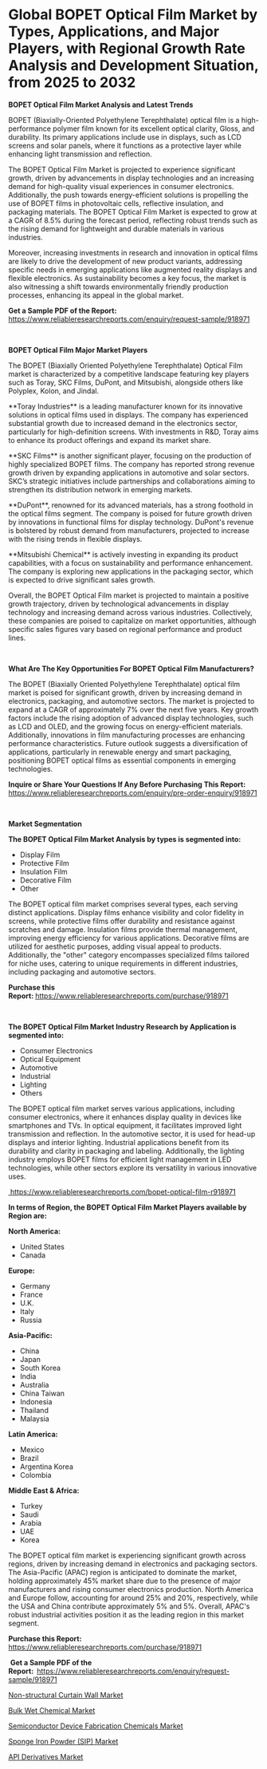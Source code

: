 <p><h1>Global BOPET Optical Film Market by Types, Applications, and Major Players, with Regional Growth Rate Analysis and Development Situation, from 2025 to 2032</h1></p><p><strong>BOPET Optical Film Market Analysis and Latest Trends</strong></p>
<p><p>BOPET (Biaxially-Oriented Polyethylene Terephthalate) optical film is a high-performance polymer film known for its excellent optical clarity, Gloss, and durability. Its primary applications include use in displays, such as LCD screens and solar panels, where it functions as a protective layer while enhancing light transmission and reflection. </p><p>The BOPET Optical Film Market is projected to experience significant growth, driven by advancements in display technologies and an increasing demand for high-quality visual experiences in consumer electronics. Additionally, the push towards energy-efficient solutions is propelling the use of BOPET films in photovoltaic cells, reflective insulation, and packaging materials. The BOPET Optical Film Market is expected to grow at a CAGR of 8.5% during the forecast period, reflecting robust trends such as the rising demand for lightweight and durable materials in various industries. </p><p>Moreover, increasing investments in research and innovation in optical films are likely to drive the development of new product variants, addressing specific needs in emerging applications like augmented reality displays and flexible electronics. As sustainability becomes a key focus, the market is also witnessing a shift towards environmentally friendly production processes, enhancing its appeal in the global market.</p></p>
<p><strong>Get a Sample PDF of the Report:&nbsp;</strong> <a href="https://www.reliableresearchreports.com/enquiry/request-sample/918971?utm_campaign=112&utm_medium=2&utm_source=Github&utm_content=ia&utm_term=02042025&utm_id=bopet-optical-film">https://www.reliableresearchreports.com/enquiry/request-sample/918971</a></p>
<p>&nbsp;</p>
<p><strong>BOPET Optical Film Major Market Players</strong></p>
<p><p>The BOPET (Biaxially Oriented Polyethylene Terephthalate) Optical Film market is characterized by a competitive landscape featuring key players such as Toray, SKC Films, DuPont, and Mitsubishi, alongside others like Polyplex, Kolon, and Jindal.</p><p>**Toray Industries** is a leading manufacturer known for its innovative solutions in optical films used in displays. The company has experienced substantial growth due to increased demand in the electronics sector, particularly for high-definition screens. With investments in R&D, Toray aims to enhance its product offerings and expand its market share.</p><p>**SKC Films** is another significant player, focusing on the production of highly specialized BOPET films. The company has reported strong revenue growth driven by expanding applications in automotive and solar sectors. SKC’s strategic initiatives include partnerships and collaborations aiming to strengthen its distribution network in emerging markets.</p><p>**DuPont**, renowned for its advanced materials, has a strong foothold in the optical films segment. The company is poised for future growth driven by innovations in functional films for display technology. DuPont's revenue is bolstered by robust demand from manufacturers, projected to increase with the rising trends in flexible displays.</p><p>**Mitsubishi Chemical** is actively investing in expanding its product capabilities, with a focus on sustainability and performance enhancement. The company is exploring new applications in the packaging sector, which is expected to drive significant sales growth.</p><p>Overall, the BOPET Optical Film market is projected to maintain a positive growth trajectory, driven by technological advancements in display technology and increasing demand across various industries. Collectively, these companies are poised to capitalize on market opportunities, although specific sales figures vary based on regional performance and product lines.</p></p>
<p>&nbsp;</p>
<p><strong>What Are The Key Opportunities For BOPET Optical Film Manufacturers?</strong></p>
<p><p>The BOPET (Biaxially Oriented Polyethylene Terephthalate) optical film market is poised for significant growth, driven by increasing demand in electronics, packaging, and automotive sectors. The market is projected to expand at a CAGR of approximately 7% over the next five years. Key growth factors include the rising adoption of advanced display technologies, such as LCD and OLED, and the growing focus on energy-efficient materials. Additionally, innovations in film manufacturing processes are enhancing performance characteristics. Future outlook suggests a diversification of applications, particularly in renewable energy and smart packaging, positioning BOPET optical films as essential components in emerging technologies.</p></p>
<p><strong>Inquire or Share Your Questions If Any Before Purchasing This Report:</strong> <a href="https://www.reliableresearchreports.com/enquiry/pre-order-enquiry/918971?utm_campaign=112&utm_medium=2&utm_source=Github&utm_content=ia&utm_term=02042025&utm_id=bopet-optical-film">https://www.reliableresearchreports.com/enquiry/pre-order-enquiry/918971</a></p>
<p>&nbsp;</p>
<p><strong>Market Segmentation</strong></p>
<p><strong>The BOPET Optical Film Market Analysis by types is segmented into:</strong></p>
<p><ul><li>Display Film</li><li>Protective Film</li><li>Insulation Film</li><li>Decorative Film</li><li>Other</li></ul></p>
<p><p>The BOPET optical film market comprises several types, each serving distinct applications. Display films enhance visibility and color fidelity in screens, while protective films offer durability and resistance against scratches and damage. Insulation films provide thermal management, improving energy efficiency for various applications. Decorative films are utilized for aesthetic purposes, adding visual appeal to products. Additionally, the "other" category encompasses specialized films tailored for niche uses, catering to unique requirements in different industries, including packaging and automotive sectors.</p></p>
<p><strong>Purchase this Report:&nbsp;</strong><a href="https://www.reliableresearchreports.com/purchase/918971?utm_campaign=112&utm_medium=2&utm_source=Github&utm_content=ia&utm_term=02042025&utm_id=bopet-optical-film">https://www.reliableresearchreports.com/purchase/918971</a></p>
<p>&nbsp;</p>
<p><strong>The BOPET Optical Film Market Industry Research by Application is segmented into:</strong></p>
<p><ul><li>Consumer Electronics</li><li>Optical Equipment</li><li>Automotive</li><li>Industrial</li><li>Lighting</li><li>Others</li></ul></p>
<p><p>The BOPET optical film market serves various applications, including consumer electronics, where it enhances display quality in devices like smartphones and TVs. In optical equipment, it facilitates improved light transmission and reflection. In the automotive sector, it is used for head-up displays and interior lighting. Industrial applications benefit from its durability and clarity in packaging and labeling. Additionally, the lighting industry employs BOPET films for efficient light management in LED technologies, while other sectors explore its versatility in various innovative uses.</p></p>
<p><a href="https://www.reliableresearchreports.com/bopet-optical-film-r918971?utm_campaign=112&utm_medium=2&utm_source=Github&utm_content=ia&utm_term=02042025&utm_id=bopet-optical-film">&nbsp;https://www.reliableresearchreports.com/bopet-optical-film-r918971</a></p>
<p><strong>In terms of Region, the BOPET Optical Film Market Players available by Region are:</strong></p>
<p>
    <p> <strong> North America: </strong>
        <ul>
            <li>United States</li>
            <li>Canada</li>
        </ul>
        </p> 
    <p> <strong> Europe: </strong>
        <ul>
            <li>Germany</li>
            <li>France</li>
            <li>U.K.</li>
            <li>Italy</li>
            <li>Russia</li>
        </ul>
        </p> 
    <p> <strong> Asia-Pacific: </strong>
        <ul>
            <li>China</li>
            <li>Japan</li>
            <li>South Korea</li>
            <li>India</li>
            <li>Australia</li>
            <li>China Taiwan</li>
            <li>Indonesia</li>
            <li>Thailand</li>
            <li>Malaysia</li>
        </ul>
        </p> 
    <p> <strong> Latin America: </strong>
        <ul>
            <li>Mexico</li>
            <li>Brazil</li>
            <li>Argentina Korea</li>
            <li>Colombia</li>
        </ul>
        </p> 
    <p> <strong> Middle East & Africa: </strong>
        <ul>
            <li>Turkey</li>
            <li>Saudi</li>
            <li>Arabia</li>
            <li>UAE</li>
            <li>Korea</li>
        </ul>
    </p>
    </p>
<p><p>The BOPET optical film market is experiencing significant growth across regions, driven by increasing demand in electronics and packaging sectors. The Asia-Pacific (APAC) region is anticipated to dominate the market, holding approximately 45% market share due to the presence of major manufacturers and rising consumer electronics production. North America and Europe follow, accounting for around 25% and 20%, respectively, while the USA and China contribute approximately 5% and 5%. Overall, APAC's robust industrial activities position it as the leading region in this market segment.</p></p>
<p><strong>Purchase this Report: </strong><a href="https://www.reliableresearchreports.com/purchase/918971?utm_campaign=112&utm_medium=2&utm_source=Github&utm_content=ia&utm_term=02042025&utm_id=bopet-optical-film">https://www.reliableresearchreports.com/purchase/918971</a></p>
<p>&nbsp;<strong>Get a Sample PDF of the Report:&nbsp;&nbsp;</strong><a href="https://www.reliableresearchreports.com/enquiry/request-sample/918971?utm_campaign=112&utm_medium=2&utm_source=Github&utm_content=ia&utm_term=02042025&utm_id=bopet-optical-film">https://www.reliableresearchreports.com/enquiry/request-sample/918971</a></p>
<p><strong></strong></p>
<p><p><a href="https://github.com/oeungcolesh0/Market-Research-Report-List-1/blob/main/non-structural-curtain-wall-market.md?utm_campaign=112&utm_medium=2&utm_source=Github&utm_content=ia&utm_term=02042025&utm_id=bopet-optical-film">Non-structural Curtain Wall Market</a></p><p><a href="https://github.com/amagloeaad54/Market-Research-Report-List-1/blob/main/bulk-wet-chemical-market.md?utm_campaign=112&utm_medium=2&utm_source=Github&utm_content=ia&utm_term=02042025&utm_id=bopet-optical-film">Bulk Wet Chemical Market</a></p><p><a href="https://github.com/porstgowinjq/Market-Research-Report-List-1/blob/main/semiconductor-device-fabrication-chemicals-market.md?utm_campaign=112&utm_medium=2&utm_source=Github&utm_content=ia&utm_term=02042025&utm_id=bopet-optical-film">Semiconductor Device Fabrication Chemicals Market</a></p><p><a href="https://github.com/ximensbisade/Market-Research-Report-List-1/blob/main/sponge-iron-powder-sip-market.md?utm_campaign=112&utm_medium=2&utm_source=Github&utm_content=ia&utm_term=02042025&utm_id=bopet-optical-film">Sponge Iron Powder (SIP) Market</a></p><p><a href="https://github.com/neiridionna/Market-Research-Report-List-1/blob/main/api-derivatives-market.md?utm_campaign=112&utm_medium=2&utm_source=Github&utm_content=ia&utm_term=02042025&utm_id=bopet-optical-film">API Derivatives Market</a></p></p>
